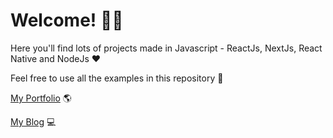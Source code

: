 
# Welcome! 🙋‍♂️ 

Here you'll find lots of projects made in Javascript - ReactJs, NextJs, React Native and NodeJs  ❤

Feel free to use all the examples in this repository 🧠

[My Portfolio](https://vinigonzalez.dev) 🌎

[My Blog](https://vinigonzalez.dev/blog) 💻
